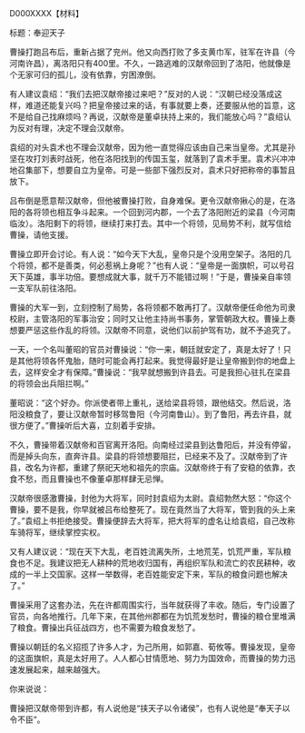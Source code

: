 D000XXXX【材料】

标题：奉迎天子



曹操打跑吕布后，重新占据了兖州。他又向西打败了多支黄巾军，驻军在许县（今河南许昌），离洛阳只有400里。不久，一路逃难的汉献帝回到了洛阳，他就像是个无家可归的孤儿，没有依靠，穷困潦倒。

有人建议袁绍：“我们去把汉献帝接过来吧？”反对的人说：“汉朝已经没落成这样，难道还能复兴吗？把皇帝接过来的话，有事就要上奏，还要服从他的旨意，这不是给自己找麻烦吗？再说，汉献帝是董卓扶持上来的，我们能放心吗？”袁绍认为反对有理，决定不理会汉献帝。

袁绍的对头袁术也不理会汉献帝，因为他一直觉得应该由自己来当皇帝。尤其是孙坚在攻打刘表时战死，他在洛阳找到的传国玉玺，就落到了袁术手里。袁术兴冲冲地召集部下，想要自立为皇帝。可是一些部下强烈反对，袁术只好把称帝的事暂且放下。

吕布倒是愿意帮汉献帝，但他被曹操打败，自身难保。更令汉献帝揪心的是，在洛阳的各将领也相互争斗起来。一个回到河内郡，一个去了洛阳附近的梁县（今河南临汝）。洛阳剩下的将领，继续打来打去。其中一个将领，见局势不利，就写信给曹操，请他支援。

曹操立即开会讨论。有人说：“如今天下大乱，皇帝只是个没用空架子。洛阳的几个将领，都不是善类，何必惹祸上身呢？”也有人说：“皇帝是一面旗帜，可以号召天下英雄，事半功倍。要想成就大事，就千万不能错过啊！”于是，曹操亲自率领一支军队前往洛阳。

曹操的大军一到，立刻控制了局势，各将领都不敢再打了。汉献帝便任命他为司隶校尉，主管洛阳的军事治安；同时又让他主持尚书事务，掌管朝政大权。曹操上奏想要严惩这些作乱的将领。汉献帝不同意，说他们以前护驾有功，就不予追究了。

一天，一个名叫董昭的官员对曹操说：“你一来，朝廷就安定了，真是太好了！只是其他将领各怀鬼胎，随时可能会再打起来。我觉得最好是让皇帝搬到你的地盘上去，这样安全才有保障。”曹操说：“我早就想搬到许县去。可是我担心驻扎在梁县的将领会出兵阻拦啊。”

董昭说：“这个好办。你派使者带上重礼，送给梁县将领，跟他结交。然后说，洛阳没粮食了，要让汉献帝暂时移驾鲁阳（今河南鲁山）。到了鲁阳，再去许县，就很方便了。”曹操听后大喜，立刻着手安排。

不久，曹操带着汉献帝和百官离开洛阳。向南经过梁县到达鲁阳后，并没有停留，而是掉头向东，直奔许县。梁县的将领想要阻拦，已经来不及了。汉献帝到了许县，改名为许都，重建了祭祀天地和祖先的宗庙。汉献帝终于有了安稳的依靠，衣食不愁，而且曹操也不像董卓那样肆无忌惮。

汉献帝很感激曹操，封他为大将军，同时封袁绍为太尉。袁绍勃然大怒：“你这个曹操，要不是我，你早就被吕布给整死了。现在竟然当了大将军，管到我的头上来了。”袁绍上书拒绝接受。曹操便辞去大将军，把大将军的虚名让给袁绍，自己改称车骑将军，继续掌控实权。

又有人建议说：“现在天下大乱，老百姓流离失所，土地荒芜，饥荒严重，军队粮食也不足。我建议把无人耕种的荒地收归国有，再组织军队和流亡的农民耕种，收成的一半上交国家。这样一举数得，老百姓能安定下来，军队的粮食问题也解决了。”

曹操采用了这套办法，先在许都周围实行，当年就获得了丰收。随后，专门设置了官员，向各地推行。几年下来，在其他州郡都在为饥荒发愁时，曹操的粮仓里堆满了粮食。曹操出兵征战四方，也不需要为粮食发愁了。

曹操以朝廷的名义招揽了许多人才，为己所用，如郭嘉、荀攸等。曹操发现，皇帝的这面旗帜，真是太好用了。人人都心甘情愿地、努力为国效命，而曹操的势力迅速发展起来，越来越强大。



你来说说：

​	曹操把汉献帝带到许都，有人说他是“挟天子以令诸侯”，也有人说他是“奉天子以令不臣”。



